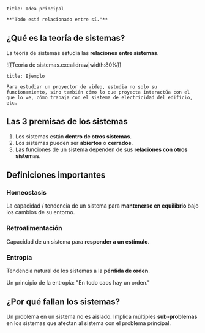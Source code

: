 ```ad-quote
title: Idea principal

**"Todo está relacionado entre sí."**

```

## ¿Qué es la teoría de sistemas?

La teoría de sistemas estudia las **relaciones entre sistemas**.

![[Teoria de sistemas.excalidraw|width:80%]]

```ad-example
title: Ejemplo

Para estudiar un proyector de video, estudia no solo su funcionamiento, sino también cómo lo que proyecta interactúa con el que lo ve, cómo trabaja con el sistema de electricidad del edificio, etc.

```

## Las 3 premisas de los sistemas

1. Los sistemas están **dentro de otros sistemas**.
2. Los sistemas pueden ser **abiertos** o **cerrados**.
3. Las funciones de un sistema dependen de sus **relaciones con otros sistemas**.

## Definiciones importantes

### Homeostasis

La capacidad / tendencia de un sistema para **mantenerse en equilibrio** bajo los cambios de su entorno.

### Retroalimentación

Capacidad de un sistema para **responder a un estímulo**.

### Entropía

Tendencia natural de los sistemas a la **pérdida de orden**.

Un principio de la entropía: "En todo caos hay un orden."
## ¿Por qué fallan los sistemas?

Un problema en un sistema no es aislado. Implica múltiples **sub-problemas** en los sistemas que afectan al sistema con el problema principal.

